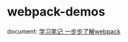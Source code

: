 # webpack-demos
document: [学习笔记 一步步了解webpack](http://yyui.info/2015/10/22/%E5%AD%A6%E4%B9%A0%E7%AC%94%E8%AE%B0%20webpack/)
